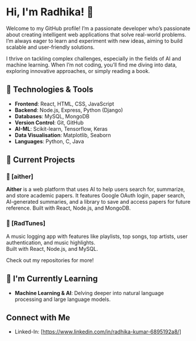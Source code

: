 # Hi, I'm Radhika! 👋

Welcome to my GitHub profile! I’m a passionate developer who’s passionate about creating intelligent web applications that solve real-world problems. I’m always eager to learn and experiment with new ideas, aiming to build scalable and user-friendly solutions.

I thrive on tackling complex challenges, especially in the fields of AI and machine learning. When I’m not coding, you’ll find me diving into data, exploring innovative approaches, or simply reading a book.

## 🚀 Technologies & Tools

- **Frontend**: React, HTML, CSS, JavaScript
- **Backend**: Node.js, Express, Python (Django)
- **Databases**: MySQL, MongoDB
- **Version Control**: Git, GitHub
- **AI-ML**: Scikit-learn, Tensorflow, Keras
- **Data Visualisation**: Matplotlib, Seaborn
- **Languages**: Python, C, Java

## 🔧 Current Projects

### 🎵 [aither]
**Aither** is a web platform that uses AI to help users search for, summarize, and store academic papers. It features Google OAuth login, paper search, AI-generated summaries, and a library to save and access papers for future reference. Built with React, Node.js, and MongoDB.

### 🎵 [RadTunes]
A music logging app with features like playlists, top songs, top artists, user authentication, and music highlights.  
Built with React, Node.js, and MySQL.

Check out my repositories for more!



## 🌱 I'm Currently Learning

- **Machine Learning & AI**: Delving deeper into natural language processing and large language models.


## Connect with Me
- Linked-In: [https://www.linkedin.com/in/radhika-kumar-6895192a8/]
